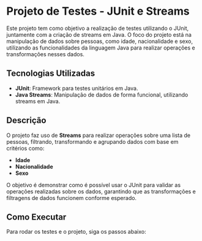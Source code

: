 # Projeto de Testes - JUnit e Streams

Este projeto tem como objetivo a realização de testes utilizando o JUnit, juntamente com a criação de streams em Java. O foco do projeto está na manipulação de dados sobre pessoas, como idade, nacionalidade e sexo, utilizando as funcionalidades da linguagem Java para realizar operações e transformações nesses dados.

## Tecnologias Utilizadas

- **JUnit**: Framework para testes unitários em Java.
- **Java Streams**: Manipulação de dados de forma funcional, utilizando streams em Java.

## Descrição

O projeto faz uso de **Streams** para realizar operações sobre uma lista de pessoas, filtrando, transformando e agrupando dados com base em critérios como:

- **Idade**
- **Nacionalidade**
- **Sexo**

O objetivo é demonstrar como é possível usar o JUnit para validar as operações realizadas sobre os dados, garantindo que as transformações e filtragens de dados funcionem conforme esperado.

## Como Executar

Para rodar os testes e o projeto, siga os passos abaixo:

